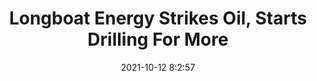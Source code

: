---
"title": "Longboat Energy Strikes Oil, Starts Drilling For More"
"date": "2021-10-12 8:2:57"
"feed_name": "RIGZONE"
"feed_website": "http://www.rigzone.com/"
"feed_rss": "http://www.rigzone.com/news/rss/rigzone_latest.aspx"
"link": "https://www.rigzone.com/news/longboat_energy_strikes_oil_starts_drilling_for_more-12-oct-2021-166688-article/?rss=true"
"source": "None"
"file": "_posts/2021-1-1-5e8344d870d3f33540987074364b8143700491a0.md"
"accident": "0"
"drilling": "0"
"dead": "0"
"injured": "0"
"arrested": "0"
"place": "unknown place"
"where": "unknown site"
"causes": "unknown"
"place_uri": "unknown place"
---